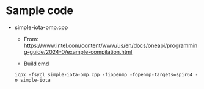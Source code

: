 # Sample code

- simple-iota-omp.cpp
  - From: <https://www.intel.com/content/www/us/en/docs/oneapi/programming-guide/2024-0/example-compilation.html>
  
  - Build cmd

  ~~~plaintext
  icpx -fsycl simple-iota-omp.cpp -fiopenmp -fopenmp-targets=spir64 -o simple-iota
  ~~~
